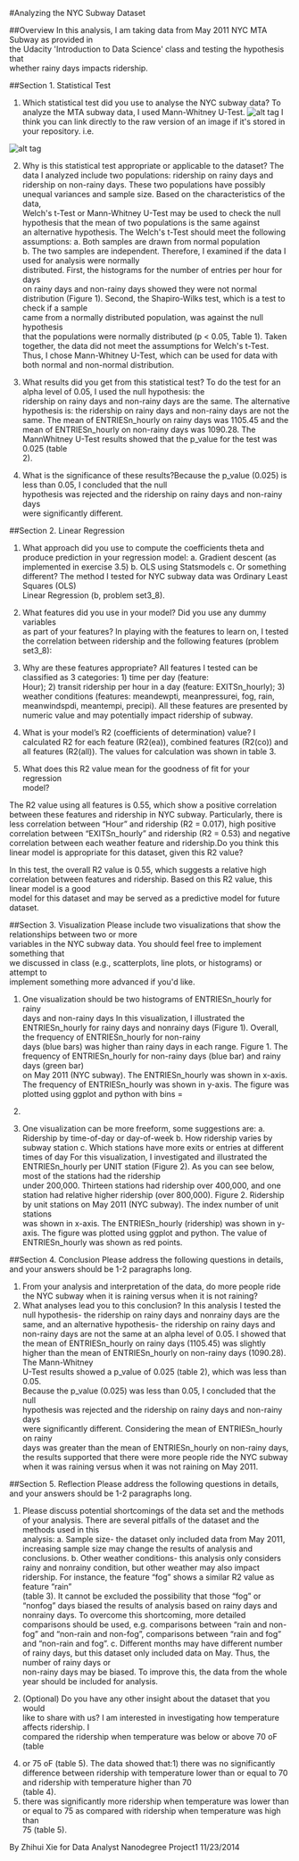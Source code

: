 #Analyzing	the	NYC	Subway	Dataset

##Overview
In	this	analysis,	I	am	taking	data	from	May	2011	NYC	MTA	Subway	as	provided	in	
the	Udacity	'Introduction	to	Data	Science'	class	and	testing	the	hypothesis	that	
whether	rainy	days	impacts	ridership.

##Section	1.	Statistical	Test
1. Which	statistical	test	did	you	use	to	analyse	the	NYC	subway	data?
To	analyze the	MTA	subway	data, I	used Mann-Whitney	U-Test.
![alt tag](http://url/to/img.png)
I think you can link directly to the raw version of an image if it's stored in your repository. i.e.

![alt tag](https://raw.github.com/username/projectname/branch/path/to/img.png)

2. Why	is	this	statistical	test	appropriate	or	applicable	to	the	dataset?
The	 data	 I	 analyzed	 include	 two	 populations:	 ridership	 on	 rainy	 days	 and	
ridership	 on	 non-rainy	 days.	 These	 two	 populations	 have	 possibly	
unequal variances	and	sample	size.	Based	on	 the	characteristics	of	 the	data,	
Welch's	 t-Test	 or	 Mann-Whitney	 U-Test	 may	 be	 used	 to	 check	 the null	
hypothesis that	 the	 mean	 of	 two	 populations	 is the	 same	 against	
an alternative	 hypothesis.	 The	 Welch's	 t-Test	 should	 meet	 the	 following	
assumptions:
a. Both	samples	are	drawn	from	normal	population	
b. The	two	samples	are	independent.
Therefore,	 I	 examined	 if	 the	 data	 I	 used	 for	 analysis	 were	 normally	
distributed.	First,	the	histograms	for	the	number	of	entries	per	hour	for	days	
on	rainy	days	and	non-rainy	days	showed	they	were	not	normal	distribution
(Figure	1).	Second,	the	Shapiro-Wilks	test,	which	is	a	test	to	check	if	a sample	
came	from	a normally	distributed population,	was	against	the	null	hypothesis	
that	 the	 populations	 were	 normally	 distributed	 (p	 <	 0.05,	 Table	 1).	 Taken	
together,	 the	data	did not	meet	 the	assumptions	 for	Welch's	 t-Test.	Thus,		 I
chose Mann-Whitney	 U-Test,	 which	 can	 be	 used	 for	 data	 with	 both	 normal	
and	non-normal	distribution.

3. What	results	did	you	get	from	this	statistical	test?
To	 do	 the	 test	 for	 an	 alpha	 level	 of	 0.05,	 I	 used	 the	 null	 hypothesis:	 the	
ridership	 on	 rainy	 days	 and	 non-rainy	 days	 are	 the	 same.	 The	 alternative	
hypothesis	 is:	 the	 ridership	 on	 rainy	 days	 and	 non-rainy	 days	 are	 not	 the	
same.	 The	 mean	 of	 ENTRIESn_hourly on	 rainy	 days	 was 1105.45 and	 the	
mean	 of	 ENTRIESn_hourly	 on	 non-rainy	 days	 was 1090.28.	 The MannWhitney
U-Test	results	showed	that	the p_value	for	the	test	was	0.025 (table	
2).	

4. What	is	the	significance	of	these	results?Because	the	p_value	(0.025)	is	less	than	0.05,	I	concluded	that	the	null	
hypothesis	was	rejected	and	the	ridership	on rainy	days	and	non-rainy	days	
were	significantly	different.	

##Section	2.	Linear	Regression
1. What	approach	did	you	use	to	compute	the	coefficients	theta	and	produce	
prediction	in	your	regression	model:
a. Gradient	descent	(as	implemented	in	exercise	3.5)
b. OLS	using	Statsmodels
c. Or	something	different?
The	method	I	tested	for	NYC	subway	data	was	Ordinary	Least	Squares	(OLS)	
Linear	Regression	(b,	problem	set3_8).

2. What	features	did	you	use	in	your	model?	Did	you	use	any	dummy	variables	
as	part	of	your	features?
In	playing	with	the	features	to	learn	on, I	tested	the correlation	between	
ridership	and	the following	features (problem	set3_8):

3. Why	are	these	features	appropriate?
All	features	I	tested can	be	classified	as	3	categories:	1)	time	per	day	(feature:	
Hour);	2)	transit	ridership	per	hour	in	a	day	(feature:	EXITSn_hourly);	3)	
weather	conditions	(features:	meandewpti,	meanpressurei,	fog,	rain,	
meanwindspdi,	meantempi,	precipi).	All	these	features	are	presented	by	
numeric	value	and	may	potentially	impact	ridership	of	subway.

4. What	is	your	model’s	R2 (coefficients	of	determination)	value?
I	calculated R2 for	each	feature	(R2(ea)),	combined	features	(R2(co))	and	all	
features	(R2(all)).	The	values	for	calculation	was	shown	in	table	3.

5. What	does	this	R2 value	mean	for	the	goodness	of	fit	for	your	regression	
model?

The	R2 value	using	all	features	is	0.55,	which	show	a	positive	correlation	
between	these	features	and	ridership	in	NYC	subway.	Particularly,	there	is	
less	correlation	between	“Hour”	and	ridership	(R2 =	0.017),	high	positive	
correlation	between	“EXITSn_hourly”	and	ridership	(R2 =	0.53)	and	negative	
correlation	between	each	weather	feature	and	ridership.Do	you	think	this	linear	model	is	appropriate	for	this	dataset,	given	this R2 value?

In	this	test,	the	overall	R2 value	is	0.55,	which	suggests	a	relative	high	correlation	
between	features	and	ridership.	Based	on	this	R2 value,	this	linear	model	is	a	good	
model	for	this	dataset	and	may	be	served	as	a	predictive	model	for	future	dataset.

##Section	3.	Visualization
Please	include	two	visualizations	that	show	the	relationships	between	two	or	more	
variables	in	the	NYC	subway	data.	You	should	feel	free	to	implement	something	that	
we	discussed	in	class	(e.g.,	scatterplots,	line	plots,	or	histograms)	or	attempt	to	
implement	something	more	advanced	if	you'd	like.
1. One	visualization	should	be	two	histograms	of	ENTRIESn_hourly	for	rainy	
days	and	non-rainy	days
In	this	visualization,	I	illustrated the	ENTRIESn_hourly	for	rainy	days	and	nonrainy
days	(Figure	1).	Overall,	the	frequency	of ENTRIESn_hourly	for	non-rainy	
days (blue	bars)	was	higher	than	rainy	days	in	each	range.
Figure	1.	The	frequency	of	ENTRIESn_hourly	for	non-rainy	days (blue bar)	and	rainy	days (green	bar)	
on	 May	 2011	 (NYC	 subway).	 The	 ENTRIESn_hourly	 was	 shown	 in	 x-axis.	 The	 frequency	 of	
ENTRIESn_hourly	was	shown	in	y-axis.	The	 figure	was	plotted	using	ggplot	and	python	with	bins	=	
20.	

2. One	visualization	can	be	more	freeform,	some	suggestions	are:
a. Ridership	by	time-of-day	or	day-of-week
b. How	ridership	varies	by	subway	station
c. Which	stations	have	more	exits	or	entries	at	different	times	of	day
For	this	visualization,	I	investigated and	illustrated the	ENTRIESn_hourly	per	UNIT
station	(Figure	2).	As	you	can	see	below,	most	of	the	stations	had the	ridership	
under 200,000.	Thirteen	stations	had ridership	over	400,000,	and	one	station	had
relative	higher	ridership	(over	800,000).
Figure	2.	Ridership	by	unit	stations	on	May	2011 (NYC	subway).	The	index	number	of	unit	stations	
was	shown	in	x-axis.	The	ENTRIESn_hourly	(ridership)	was	shown	in	y-axis.	The	figure	was	plotted	
using	ggplot	and	python.	The	value	of		ENTRIESn_hourly	was	shown	as	red	points.

##Section	4.	Conclusion
Please	address	the	following	questions	in	details,	and	your	answers	should	be	1-2	
paragraphs	long.
1. From	your	analysis	and	interpretation	of	the	data,	do	more	people	ride
the	NYC	subway	when	it	is	raining	versus	when	it	is	not	raining?	
2. What	analyses	lead	you	to	this	conclusion?
In	this	analysis	I	tested	the	null	hypothesis- the	ridership	on	rainy	days	and	nonrainy
 days	 are	 the	 same,	and	 an	 alternative	 hypothesis- the	 ridership	 on	 rainy	days	and	non-rainy	days	are	not	the	same	at	an	alpha	level	of	0.05.	I	showed	that	
the	mean	of	ENTRIESn_hourly	on	rainy	days	(1105.45) was	slightly	higher	than
the	mean	of	ENTRIESn_hourly	on	non-rainy	days	(1090.28).	The	Mann-Whitney	
U-Test	results	showed	a p_value	of 0.025	(table	2),	which	was	less	than	0.05.	
Because	the	p_value (0.025) was	less	than	0.05,	I	concluded	that	the	null	
hypothesis	was	rejected	and	the	ridership	on	rainy	days	and	non-rainy	days	
were	significantly	different.	Considering	the	mean	of ENTRIESn_hourly	on	rainy	
days	was	greater	than	the	mean	of	ENTRIESn_hourly on	non-rainy	days,	the	
results	supported that	there	were	more	people	ride	the	NYC	subway	when	it	was	
raining	versus	when	it	was	not	raining	on	May	2011.

##Section	5.	Reflection
Please	address	the	following	questions	in	details,	and	your	answers	should	be	1-2	
paragraphs	long.
1. Please	discuss	potential	shortcomings	of	the	data	set	and	the	methods
of	your	analysis.
There	are		several	pitfalls	of	the	dataset	and	the	methods	used	in	this	
analysis:
a. Sample	size- the	dataset	only	included	data	from	May	2011,	increasing
sample	size	may	change	the	results	of	analysis	and	conclusions.
b. Other weather	conditions- this	analysis	only	considers	rainy	and	nonrainy
condition,	but	other	weather	may	also	impact	ridership.	For	
instance,	the	feature	“fog”	shows	a	similar	R2 value	as	feature	“rain”	
(table	3).	It	cannot be	excluded	the	possibility	that	those	“fog”	or	“nonfog”
days	biased	the	results	of	analysis	based	on	rainy	days	and	nonrainy
days.	To	overcome	this	shortcoming,	more	detailed	comparisons	
should	be	used,	e.g.	comparisons	between	“rain	and	non-fog”	and	
“non-rain	and	non-fog”,	comparisons	between	 “rain	and	fog”	and	
“non-rain	and	fog”.
c. Different	months	may	have different number	of	rainy	days,	but	this
dataset	only	included	data	on May.	Thus,	the	number	of	rainy	days	or	
non-rainy	days	may	be	biased.	To	improve	this,	the	data	from	the	
whole	year	should	be	included	for	analysis.

2. (Optional)	Do	you	have	any	other	insight	about	the	dataset	that	you	would	
like	to	share	with	us?
I	am	interested	in	investigating	how	temperature	affects	ridership.	I	
compared	the	ridership	when	temperature	was	below	or	above	70 oF		(table	
4)	or	75	oF	(table	5).	The	data	showed	that:1)	there	was	no	significantly	difference	between	ridership	with	temperature	
lower	than	or	equal	to	70	and ridership	with	temperature	higher	than	70	
(table	4).
2)	there	was	significantly	more	ridership	when	temperature	was	lower	than	
or	equal	to	75	as	compared	with	ridership	when	temperature	was	high	than	
75	(table	5).

By	Zhihui	Xie	for	Data	Analyst	Nanodegree	Project1
11/23/2014
